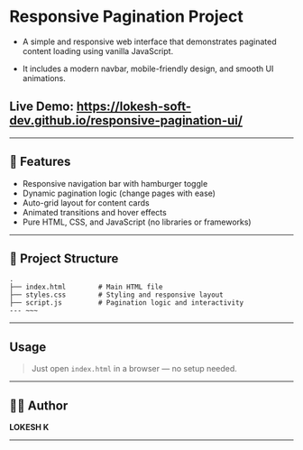 # Responsive Pagination Project

  - A simple and responsive web interface that demonstrates paginated content loading using vanilla JavaScript. <br>
  
  - It includes a modern navbar, mobile-friendly design, and smooth UI animations.

## Live Demo: https://lokesh-soft-dev.github.io/responsive-pagination-ui/
---
## 🚀 Features

- Responsive navigation bar with hamburger toggle
- Dynamic pagination logic (change pages with ease)
- Auto-grid layout for content cards
- Animated transitions and hover effects
- Pure HTML, CSS, and JavaScript (no libraries or frameworks)
---
## 📂 Project Structure

```plaintext
.
├── index.html        # Main HTML file
├── styles.css        # Styling and responsive layout
├── script.js         # Pagination logic and interactivity
--- ~~~
```

---
## Usage

> Just open `index.html` in a browser — no setup needed.

---

## 🧑‍💻 Author

**LOKESH K**

---
